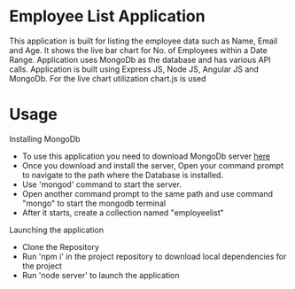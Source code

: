 # Employee List Application
This application is built for listing the employee data such as Name, Email and Age. It shows the live bar chart for No. of Employees within a Date Range. Application uses MongoDb as the database and has various API calls. Application is built using Express JS, Node JS, Angular JS and MongoDb. For the live chart utilization chart.js is used

# Usage
Installing MongoDb
- To use this application you need to download MongoDb server [here](https://www.mongodb.com/download-center/enterprise)
- Once you download and install the server, Open your command prompt to navigate to the path where the Database is installed. 
- Use 'mongod' command to start the server.
- Open another command prompt to the same path and use command "mongo" to start the mongodb terminal
- After it starts, create a collection named "employeelist"


Launching the application
- Clone the Repository
- Run 'npm i' in the project repository to download local dependencies for the project
- Run 'node server' to launch the application
